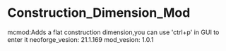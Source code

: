 # Construction_Dimension_Mod
mcmod:Adds a flat construction dimension,you can use 'ctrl+p' in GUI to enter it
neoforge_vesion: 21.1.169
mod_vesion: 1.0.1
